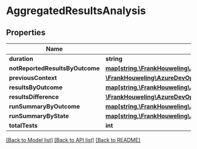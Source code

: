 # AggregatedResultsAnalysis

## Properties
Name | Type | Description | Notes
------------ | ------------- | ------------- | -------------
**duration** | **string** |  | [optional] 
**notReportedResultsByOutcome** | [**map[string,\FrankHouweling\AzureDevOpsClient\Build\Model\AggregatedResultsByOutcome]**](AggregatedResultsByOutcome.md) |  | [optional] 
**previousContext** | [**\FrankHouweling\AzureDevOpsClient\Build\Model\TestResultsContext**](TestResultsContext.md) |  | [optional] 
**resultsByOutcome** | [**map[string,\FrankHouweling\AzureDevOpsClient\Build\Model\AggregatedResultsByOutcome]**](AggregatedResultsByOutcome.md) |  | [optional] 
**resultsDifference** | [**\FrankHouweling\AzureDevOpsClient\Build\Model\AggregatedResultsDifference**](AggregatedResultsDifference.md) |  | [optional] 
**runSummaryByOutcome** | [**map[string,\FrankHouweling\AzureDevOpsClient\Build\Model\AggregatedRunsByOutcome]**](AggregatedRunsByOutcome.md) |  | [optional] 
**runSummaryByState** | [**map[string,\FrankHouweling\AzureDevOpsClient\Build\Model\AggregatedRunsByState]**](AggregatedRunsByState.md) |  | [optional] 
**totalTests** | **int** |  | [optional] 

[[Back to Model list]](../README.md#documentation-for-models) [[Back to API list]](../README.md#documentation-for-api-endpoints) [[Back to README]](../README.md)


